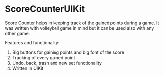 # ScoreCounterUIKit

Score Counter helps in keeping track of the gained points during a game. It was written with volleyball game in mind but it can be used also with any other game.

Features and functionality:

1) Big buttons for gaining points and big font of the score
2) Tracking of every gained point
3) Undo, back, trash and new set functionality
4) Written in UIKit
